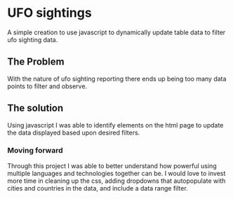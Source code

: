 # UFO sightings 
A simple creation to use javascript to dynamically update table data to filter ufo sighting data.

## The Problem
With the nature of ufo sighting reporting there ends up being too many data points to filter and observe. 

## The solution
Using javascript I was able to identify elements on the html page to update the data displayed based upon desired filters.

### Moving forward
Through this project I was able to better understand how powerful using multiple languages and technologies together can be. I would love to invest more time in cleaning up the css, adding dropdowns that autopopulate with cities and countries in the data, and include a data range filter.